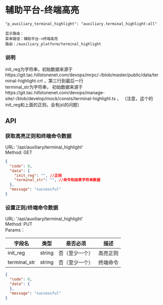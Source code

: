 # 辅助平台-终端高亮

```
"p_auxiliary_terminal_highlight": "auxiliary.terminal_highlight:all"

显示路由：
菜单路径：辅助平台->终端高亮
路由：/auxiliary_platform/terminal_highlight

```

### 说明

init_reg为字符串，初始数据来源于https://git.tac.hillstonenet.com/devops/mrpc/-/blob/master/public/data/terminal-highlight.crt ，第三行到最后一行    
terminal_str为字符串， 初始数据来源于https://git.tac.hillstonenet.com/devops/manage-site/-/blob/develop/mock/consts/terminal-highlight.ts ， （注意，这个的init_reg和上面的正则，会有js\\的问题）

## API


### 获取高亮正则和终端命令数据
URL: '/api/auxiliary/terminal_highlight'  
Method: GET  

```json
{
  "code": 0,
  "data": {
    "init_reg": "", //正则
    "terminal_str": "", //命令和结果字符串数据
  },
  "message": "successful"
}
```

### 设置正则/终端命令数据 
URL: '/api/auxiliary/terminal_highlight'  
Method: PUT  
Params：  

| 字段名    | 类型     | 是否必须 | 描述        |
|--------|--------|------|-----------|
| init_reg | string | 否（至少一个）   | 高亮正则 |
| terminal_str     | string   | 否（至少一个）   | 终端命令      |


```json
{
  "code": 0,
  "data": {
  },
  "message": "successful"
}
```